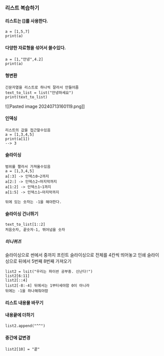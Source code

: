 
### 리스트 복습하기
#### 리스트는 \[]를 사용한다.
```
a = [1,5,7]
print(a)
```
#### 다양한 자료형을 섞어서 쓸수있다.

```
a = [1,"안녕",4.2]
print(a)
```
#### 형변환
```
긴문자열을 리스트로 하나씩 잘라서 만들어줌
text_to_list = list("안녕하세요")
print(text_to_list)
```
![[Pasted image 20240713160119.png]]

#### 인덱싱
```
리스트의 값을 접근할수있음
a = [1,3,4,5]
print(a[1])
--> 3
```
#### 슬라이싱 
```
범위를 짤라서 가져올수있음
a = [1,3,4,5]
a[:3] -> 인덱스0~2까지 
a[2:] -> 인덱스2~마지막까지 
a[1:2] -> 인덱스1~1까지 
a[1:5] -> 인덱스1~마지막까지

뒤에 있는 숫자는 -1을 해야한다.
```

#### 슬라이싱 건너뛰기
```
text_to_list[1::2]
처음숫자, 끝숫자-1, 뛰어넘을 숫자
```
##### 미니퀴즈
슬라이싱으로 썬에서 중까지 프린트
슬라이싱으로 전체를 4칸씩 띄어놓고 인쇄
슬라이싱으로 뒤에서 5번째 8번째 가져오기
```
list2 = lsit("우리는 파이썬 공부중. 신난다!")
list2[6:11]
list2[::4]
list2[-8:-4] 뒤에서는 1부터세야함 0이 아니라 
뒤에는 -1을 하나해줘야함
```


#### 리스트 내용물 바꾸기
#### 내용끝에 더하기
```
list2.append("^^")
```
#### 중간에 값변경
```
list2[10] = "끝"
```

